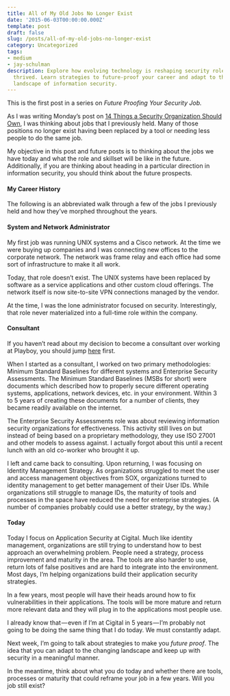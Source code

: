 ```yaml
---
title: All of My Old Jobs No Longer Exist
date: '2015-06-03T00:00:00.000Z'
template: post
draft: false
slug: /posts/all-of-my-old-jobs-no-longer-exist
category: Uncategorized
tags:
- medium
- jay-schulman
description: Explore how evolving technology is reshaping security roles that once
  thrived. Learn strategies to future-proof your career and adapt to the ever-changing
  landscape of information security.
---
```

This is the first post in a series on *Future Proofing Your Security Job.*

As I was writing Monday’s post on [14 Things a Security Organization Should Own](https://www.jayschulman.com/14-things-and-12-tools-every-security-organization-should-own/), I was thinking about jobs that I previously held. Many of those positions no longer exist having been replaced by a tool or needing less people to do the same job.

My objective in this post and future posts is to thinking about the jobs we have today and what the role and skillset will be like in the future. Additionally, if you are thinking about heading in a particular direction in information security, you should think about the future prospects.

#### My Career History

The following is an abbreviated walk through a few of the jobs I previously held and how they’ve morphed throughout the years.

#### System and Network Administrator

My first job was running UNIX systems and a Cisco network. At the time we were buying up companies and I was connecting new offices to the corporate network. The network was frame relay and each office had some sort of infrastructure to make it all work.

Today, that role doesn’t exist. The UNIX systems have been replaced by software as a service applications and other custom cloud offerings. The network itself is now site-to-site VPN connections managed by the vendor.

At the time, I was the lone administrator focused on security. Interestingly, that role never materialized into a full-time role within the company.

#### Consultant

If you haven’t read about my decision to become a consultant over working at Playboy, you should jump [here](https://www.jayschulman.com/why-i-turned-down-a-security-job-at-playboy/) first.

When I started as a consultant, I worked on two primary methodologies: Minimum Standard Baselines for different systems and Enterprise Security Assessments. The Minimum Standard Baselines (MSBs for short) were documents which described how to properly secure different operating systems, applications, network devices, etc. in your environment. Within 3 to 5 years of creating these documents for a number of clients, they became readily available on the internet.

The Enterprise Security Assessments role was about reviewing information security organizations for effectiveness. This activity still lives on but instead of being based on a proprietary methodology, they use ISO 27001 and other models to assess against. I actually forgot about this until a recent lunch with an old co-worker who brought it up.

I left and came back to consulting. Upon returning, I was focusing on Identity Management Strategy. As organizations struggled to meet the user and access management objectives from SOX, organizations turned to identity management to get better management of their User IDs. While organizations still struggle to manage IDs, the maturity of tools and processes in the space have reduced the need for enterprise strategies. (A number of companies probably could use a better strategy, by the way.)

#### Today

Today I focus on Application Security at Cigital. Much like identity management, organizations are still trying to understand how to best approach an overwhelming problem. People need a strategy, process improvement and maturity in the area. The tools are also harder to use, return lots of false positives and are hard to integrate into the environment. Most days, I’m helping organizations build their application security strategies.

In a few years, most people will have their heads around how to fix vulnerabilities in their applications. The tools will be more mature and return more relevant data and they will plug in to the applications most people use.

I already know that — even if I’m at Cigital in 5 years — I’m probably not going to be doing the same thing that I do today. We must constantly adapt.

Next week, I’m going to talk about strategies to make you *future proof*. The idea that you can adapt to the changing landscape and keep up with security in a meaningful manner.

In the meantime, think about what you do today and whether there are tools, processes or maturity that could reframe your job in a few years. Will you job still exist?